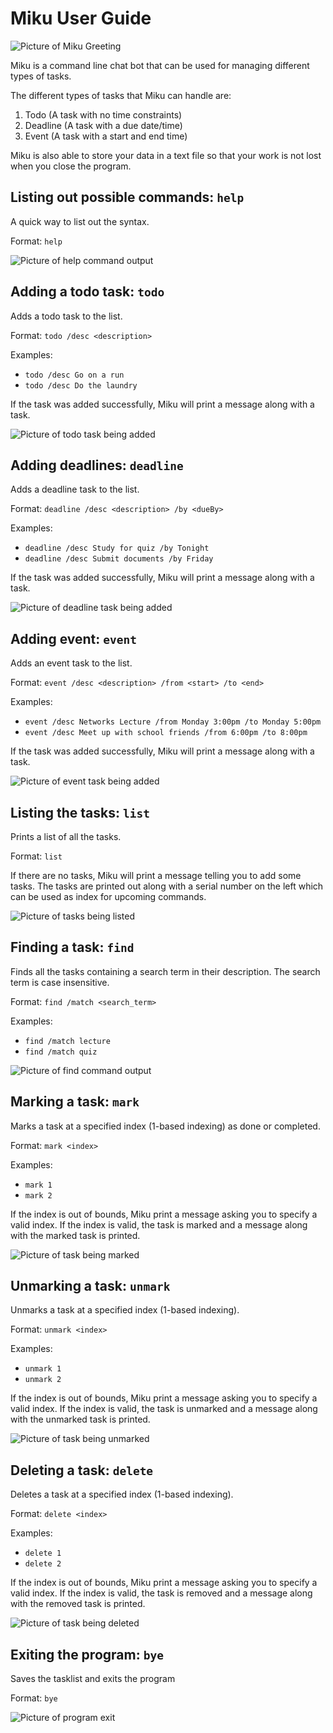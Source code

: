 # Miku User Guide

![Picture of Miku Greeting](/images/Miku_greeting.png)

Miku is a command line chat bot that can be used for managing different types of tasks.

The different types of tasks that Miku can handle are:
1. Todo (A task with no time constraints)
2. Deadline (A task with a due date/time)
3. Event (A task with a start and end time)

Miku is also able to store your data in a text file so that your work is not lost when you close the program.

## Listing out possible commands: `help`

A quick way to list out the syntax.

Format: `help`

![Picture of help command output](/images/Miku_help.png)

## Adding a todo task: `todo`

Adds a todo task to the list.

Format: `todo /desc <description>`

Examples:
- `todo /desc Go on a run`
- `todo /desc Do the laundry`

If the task was added successfully, Miku will print a message along with a task.

![Picture of todo task being added](/images/Miku_todo.png)

## Adding deadlines: `deadline`

Adds a deadline task to the list.

Format: `deadline /desc <description> /by <dueBy>`

Examples:
- `deadline /desc Study for quiz /by Tonight`
- `deadline /desc Submit documents /by Friday`

If the task was added successfully, Miku will print a message along with a task.

![Picture of deadline task being added](/images/Miku_deadline.png)

## Adding event: `event`

Adds an event task to the list.

Format: `event /desc <description> /from <start> /to <end>`

Examples:
- `event /desc Networks Lecture /from Monday 3:00pm /to Monday 5:00pm`
- `event /desc Meet up with school friends /from 6:00pm /to 8:00pm`

If the task was added successfully, Miku will print a message along with a task.

![Picture of event task being added](/images/Miku_event.png)

## Listing the tasks: `list`

Prints a list of all the tasks.

Format: `list`

If there are no tasks, Miku will print a message telling you to add some tasks.
The tasks are printed out along with a serial number on the left which can be used as index for upcoming commands.

![Picture of tasks being listed](/images/Miku_list.png)

## Finding a task: `find`

Finds all the tasks containing a search term in their description.
The search term is case insensitive.

Format: `find /match <search_term>`

Examples:
- `find /match lecture`
- `find /match quiz`

![Picture of find command output](/images/Miku_find.png)

## Marking a task: `mark`

Marks a task at a specified index (1-based indexing) as done or completed.

Format: `mark <index>`

Examples:
- `mark 1`
- `mark 2`

If the index is out of bounds, Miku print a message asking you to specify a valid index.
If the index is valid, the task is marked and a message along with the marked task is printed.

![Picture of task being marked](/images/Miku_mark.png)

## Unmarking a task: `unmark`

Unmarks a task at a specified index (1-based indexing).

Format: `unmark <index>`

Examples:
- `unmark 1`
- `unmark 2`

If the index is out of bounds, Miku print a message asking you to specify a valid index.
If the index is valid, the task is unmarked and a message along with the unmarked task is printed.

![Picture of task being unmarked](/images/Miku_unmark.png)

## Deleting a task: `delete`

Deletes a task at a specified index (1-based indexing).

Format: `delete <index>`

Examples:
- `delete 1`
- `delete 2`

If the index is out of bounds, Miku print a message asking you to specify a valid index.
If the index is valid, the task is removed and a message along with the removed task is printed.

![Picture of task being deleted](/images/Miku_delete.png)

## Exiting the program: `bye`

Saves the tasklist and exits the program

Format: `bye`

![Picture of program exit](/images/Miku_bye.png)
